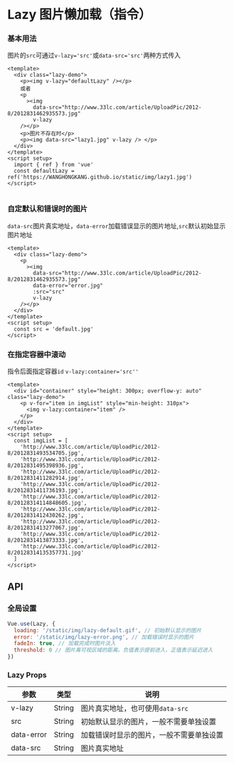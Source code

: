 <!-- Created by WANGHONGKANG on 2021/7/6 0006. -->

# Lazy 图片懒加载（指令）

### 基本用法

图片的`src`可通过`v-lazy='src'`或`data-src='src'`两种方式传入

```vue demo
<template>
  <div class="lazy-demo">
    <p><img v-lazy="defaultLazy" /></p>
    或者
    <p
      ><img
        data-src="http://www.33lc.com/article/UploadPic/2012-8/2012831462935573.jpg"
        v-lazy
    /></p>
    <p>图片不存在时</p>
    <p><img data-src="lazy1.jpg" v-lazy /> </p>
  </div>
</template>
<script setup>
  import { ref } from 'vue'
  const defaultLazy = ref('https://WANGHONGKANG.github.io/static/img/lazy1.jpg')
</script>


```

### 自定默认和错误时的图片

`data-src`图片真实地址，`data-error`加载错误显示的图片地址,`src`默认初始显示图片地址

```vue demo
<template>
  <div class="lazy-demo">
    <p
      ><img
        data-src="http://www.33lc.com/article/UploadPic/2012-8/2012831462935573.jpg"
        data-error="error.jpg"
        :src="src"
        v-lazy
    /></p>
  </div>
</template>
<script setup>
  const src = 'default.jpg'
</script>

```

### 在指定容器中滚动

指令后面指定容器`id` `v-lazy:container='src''`

```vue demo
<template>
  <div id="container" style="height: 300px; overflow-y: auto" class="lazy-demo">
    <p v-for="item in imgList" style="min-height: 310px">
      <img v-lazy:container="item" />
    </p>
  </div>
</template>
<script setup>
  const imgList = [
    'http://www.33lc.com/article/UploadPic/2012-8/2012831493534705.jpg',
    'http://www.33lc.com/article/UploadPic/2012-8/2012831495398936.jpg',
    'http://www.33lc.com/article/UploadPic/2012-8/2012831411282914.jpg',
    'http://www.33lc.com/article/UploadPic/2012-8/2012831411736193.jpg',
    'http://www.33lc.com/article/UploadPic/2012-8/20128314114848605.jpg',
    'http://www.33lc.com/article/UploadPic/2012-8/2012831412430262.jpg',
    'http://www.33lc.com/article/UploadPic/2012-8/2012831413277067.jpg',
    'http://www.33lc.com/article/UploadPic/2012-8/2012831413873333.jpg',
    'http://www.33lc.com/article/UploadPic/2012-8/20128314135357731.jpg'
  ]
</script>

```

## API

### 全局设置

```javascript
Vue.use(Lazy, {
  loading: '/static/img/lazy-default.gif', // 初始默认显示的图片
  error: '/static/img/lazy-error.png', // 加载错误时显示的图片
  fadeIn: true, // 加载完成时图片淡入
  threshold: 0 // 图片离可视区域的距离。负值表示提前进入，正值表示延迟进入
})
```

### Lazy Props

|参数|类型|说明|
|----------|--------------|--------|
|v-lazy         | String         |图片真实地址，也可使用`data-src`|
|src            | String         |初始默认显示的图片，一般不需要单独设置|
|data-error     | String         |加载错误时显示的图片，一般不需要单独设置|
|data-src       | String         |图片真实地址|

